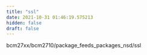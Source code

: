 ```yaml
---
title: "ssl"
date: 2021-10-31 01:46:19.575213
hidden: false
draft: false
---
```


bcm27xx/bcm2710/package_feeds_packages_nsd/ssl

